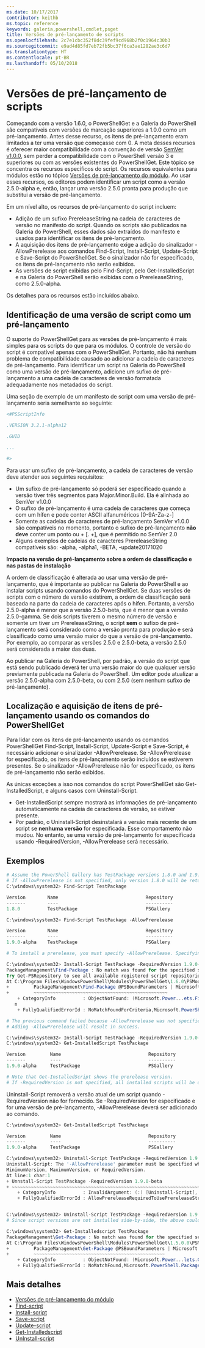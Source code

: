 ```yaml
---
ms.date: 10/17/2017
contributor: keithb
ms.topic: reference
keywords: galeria,powershell,cmdlet,psget
title: Versões de pré-lançamento de scripts
ms.openlocfilehash: 2c7e1cbc352f8dc39fef9cd968b2f0c1964c30b3
ms.sourcegitcommit: e9ad4d85fd7eb72fb5bc37f6ca3ae1282ae3c6d7
ms.translationtype: HT
ms.contentlocale: pt-BR
ms.lasthandoff: 05/10/2018
---
```

# <a name="prerelease-versions-of-scripts"></a>Versões de pré-lançamento de scripts

Começando com a versão 1.6.0, o PowerShellGet e a Galeria do PowerShell são compatíveis com versões de marcação superiores a 1.0.0 como um pré-lançamento. Antes desse recurso, os itens de pré-lançamento eram limitados a ter uma versão que começasse com 0. A meta desses recursos é oferecer maior compatibilidade com a convenção de versão [SemVer v1.0.0](http://semver.org/spec/v1.0.0.html), sem perder a compatibilidade com o PowerShell versão 3 e superiores ou com as versões existentes do PowerShellGet. Este tópico se concentra os recursos específicos do script. Os recursos equivalentes para módulos estão no tópico [Versões de pré-lançamento do módulo](module-prerelease-support.md). Ao usar esses recursos, os editores podem identificar um script como a versão 2.5.0-alpha e, então, lançar uma versão 2.5.0 pronta para produção que substitui a versão de pré-lançamento.

Em um nível alto, os recursos de pré-lançamento do script incluem:

- Adição de um sufixo PrereleaseString na cadeia de caracteres de versão no manifesto do script. Quando os scripts são publicados na Galeria do PowerShell, esses dados são extraídos do manifesto e usados para identificar os itens de pré-lançamento.
- A aquisição dos itens de pré-lançamento exige a adição do sinalizador -AllowPrerelease aos comandos Find-Script, Install-Script, Update-Script e Save-Script do PowerShellGet. Se o sinalizador não for especificado, os itens de pré-lançamento não serão exibidos.
- As versões de script exibidas pelo Find-Script, pelo Get-InstalledScript e na Galeria do PowerShell serão exibidas com o PrereleaseString, como 2.5.0-alpha.

Os detalhes para os recursos estão incluídos abaixo.

## <a name="identifying-a-script-version-as-a-prerelease"></a>Identificação de uma versão de script como um pré-lançamento

O suporte do PowerShellGet para as versões de pré-lançamento é mais simples para os scripts do que para os módulos. O controle de versão do script é compatível apenas com o PowerShellGet. Portanto, não há nenhum problema de compatibilidade causado ao adicionar a cadeia de caracteres de pré-lançamento. Para identificar um script na Galeria do PowerShell como uma versão de pré-lançamento, adicione um sufixo de pré-lançamento a uma cadeia de caracteres de versão formatada adequadamente nos metadados do script.

Uma seção de exemplo de um manifesto de script com uma versão de pré-lançamento seria semelhante ao seguinte:

```powershell
<#PSScriptInfo

.VERSION 3.2.1-alpha12

.GUID

...

#>

```

Para usar um sufixo de pré-lançamento, a cadeia de caracteres de versão deve atender aos seguintes requisitos:

- Um sufixo de pré-lançamento só poderá ser especificado quando a versão tiver três segmentos para Major.Minor.Build.
  Ela é alinhada ao SemVer v1.0.0
- O sufixo de pré-lançamento é uma cadeia de caracteres que começa com um hífen e pode conter ASCII alfanuméricos [0-9A-Za-z-]
- Somente as cadeias de caracteres de pré-lançamento SemVer v1.0.0 são compatíveis no momento, portanto o sufixo de pré-lançamento __não deve__ conter um ponto ou + [. +], que é permitido no SemVer 2.0
- Alguns exemplos de cadeias de caracteres PrereleaseString compatíveis são: -alpha, -alpha1, -BETA, -update20171020

__Impacto na versão de pré-lançamento sobre a ordem de classificação e nas pastas de instalação__

A ordem de classificação é alterada ao usar uma versão de pré-lançamento, que é importante ao publicar na Galeria do PowerShell e ao instalar scripts usando comandos do PowerShellGet. Se duas versões de scripts com o número de versão existirem, a ordem de classificação será baseada na parte da cadeia de caracteres após o hífen. Portanto, a versão 2.5.0-alpha é menor que a versão 2.5.0-beta, que é menor que a versão 2.5.0-gamma. Se dois scripts tiverem o mesmo número de versão e somente um tiver um PrereleaseString, o script __sem__ o sufixo de pré-lançamento será considerado como a versão pronta para produção e será classificado como uma versão maior do que a versão de pré-lançamento. Por exemplo, ao comparar as versões 2.5.0 e 2.5.0-beta, a versão 2.5.0 será considerada a maior das duas.

Ao publicar na Galeria do PowerShell, por padrão, a versão do script que está sendo publicado deverá ter uma versão maior do que qualquer versão previamente publicada na Galeria do PowerShell. Um editor pode atualizar a versão 2.5.0-alpha com 2.5.0-beta, ou com 2.5.0 (sem nenhum sufixo de pré-lançamento).

## <a name="finding-and-acquiring-prerelease-items-using-powershellget-commands"></a>Localização e aquisição de itens de pré-lançamento usando os comandos do PowerShellGet

Para lidar com os itens de pré-lançamento usando os comandos PowerShellGet Find-Script, Install-Script, Update-Script e Save-Script, é necessário adicionar o sinalizador -AllowPrerelease. Se -AllowPrerelease for especificado, os itens de pré-lançamento serão incluídos se estiverem presentes. Se o sinalizador -AllowPrerelease não for especificado, os itens de pré-lançamento não serão exibidos.

As únicas exceções a isso nos comandos do script PowerShellGet são Get-InstalledScript, e alguns casos com Uninstall-Script.

- Get-InstalledScript sempre mostrará as informações de pré-lançamento automaticamente na cadeia de caracteres de versão, se estiver presente.
- Por padrão, o Uninstall-Script desinstalará a versão mais recente de um script se __nenhuma versão__ for especificada. Esse comportamento não mudou. No entanto, se uma versão de pré-lançamento for especificada usando -RequiredVersion, -AllowPrerelease será necessário.

## <a name="examples"></a>Exemplos

```powershell
# Assume the PowerShell Gallery has TestPackage versions 1.8.0 and 1.9.0-alpha.
# If -AllowPrerelease is not specified, only version 1.8.0 will be returned.
C:\windows\system32> Find-Script TestPackage

Version        Name                                Repository           Description
-------        ----                                ----------           -----------
1.8.0          TestPackage                         PSGallery            Package used to validate changes to the PowerShe...

C:\windows\system32> Find-Script TestPackage -AllowPrerelease

Version        Name                                Repository           Description
-------        ----                                ----------           -----------
1.9.0-alpha    TestPackage                         PSGallery            Package used to validate changes to PowerShe...

# To install a prerelease, you must specify -AllowPrerelease. Specifying a prerelease version string is not sufficient.

C:\windows\system32> Install-Script TestPackage -RequiredVersion 1.9.0-alpha
PackageManagement\Find-Package : No match was found for the specified search criteria and script name 'TestPackage'.
Try Get-PSRepository to see all available registered script repositories.
At C:\Program Files\WindowsPowerShell\Modules\PowerShellGet\1.6.0\PSModule.psm1:1455 char:3
+         PackageManagement\Find-Package @PSBoundParameters | Microsoft ...
+         ~~~~~~~~~~~~~~~~~~~~~~~~~~~~~~~~~~~~~~~~~~~~~~~~~
    + CategoryInfo          : ObjectNotFound: (Microsoft.Power...ets.FindPackage:FindPackage) [Find-Package], Exceptio
   n
    + FullyQualifiedErrorId : NoMatchFoundForCriteria,Microsoft.PowerShell.PackageManagement.Cmdlets.FindPackage

# The previous command failed because -AllowPrerelease was not specified.
# Adding -AllowPrerelease will result in success.

C:\windows\system32> Install-Script TestPackage -RequiredVersion 1.9.0-alpha -AllowPrerelease
C:\windows\system32> Get-InstalledScript TestPackage

Version         Name                                Repository           Description
-------         ----                                ----------           -----------
1.9.0-alpha     TestPackage                         PSGallery            Package used to validate changes to PowerShe...

# Note that Get-InstalledScript shows the prerelease version.
# If -RequiredVersion is not specified, all installed scripts will be displayed by Get-InstalledScript
```

Uninstall-Script removerá a versão atual de um script quando -RequiredVersion não for fornecido.
Se -RequiredVersion for especificado e for uma versão de pré-lançamento, -AllowPrerelease deverá ser adicionado ao comando.

``` powershell
C:\windows\system32> Get-InstalledScript TestPackage

Version         Name                                Repository           Description
-------         ----                                ----------           -----------
1.9.0-alpha     TestPackage                         PSGallery            Package used to validate changes to PowerShe...

C:\windows\system32> Uninstall-Script TestPackage -RequiredVersion 1.9.0-alpha
Uninstall-Script: The '-AllowPrerelease' parameter must be specified when using the Prerelease string in
MinimumVersion, MaximumVersion, or RequiredVersion.
At line:1 char:1
+ Unnstall-Script TestPackage -RequiredVersion 1.9.0-beta
+ ~~~~~~~~~~~~~~~~~~~~~~~~~~~~~~~~~~~~~~~~~~~~~~~~~~~~~~~~~~~~~~~~~~~~~
    + CategoryInfo          : InvalidArgument: (:) [Uninstall-Script], ArgumentException
    + FullyQualifiedErrorId : AllowPrereleaseRequiredToUsePrereleaseStringInVersion,Uninnstall-script


C:\windows\system32> Uninstall-Script TestPackage -RequiredVersion 1.9.0-alpha -AllowPrerelease
# Since script versions are not installed side-by-side, the above could be simply "Uninstall-Script TestPackage"

C:\windows\system32> Get-Installedscript TestPackage
PackageManagement\Get-Package : No match was found for the specified search criteria and script names 'testpackage'.
At C:\Program Files\WindowsPowerShell\Modules\PowerShellGet\1.5.0.0\PSModule.psm1:4088 char:9
+         PackageManagement\Get-Package @PSBoundParameters | Microsoft. ...
+         ~~~~~~~~~~~~~~~~~~~~~~~~~~~~~~~~~~~~~~~~~~~~~~~~
    + CategoryInfo          : ObjectNotFound: (Microsoft.Power...lets.GetPackage:GetPackage) [Get-Package], Exception
    + FullyQualifiedErrorId : NoMatchFound,Microsoft.PowerShell.PackageManagement.Cmdlets.GetPackage
```

## <a name="more-details"></a>Mais detalhes

- [Versões de pré-lançamento do módulo](module-prerelease-support.md)
- [Find-script](/powershell/module/powershellget/find-script)
- [Install-script](/powershell/module/powershellget/install-script)
- [Save-script](/powershell/module/powershellget/save-script)
- [Update-script](/powershell/module/powershellget/update-script)
- [Get-Installedscript](/powershell/module/powershellget/get-installedscript)
- [UnInstall-script](/powershell/module/powershellget/uninstall-script)